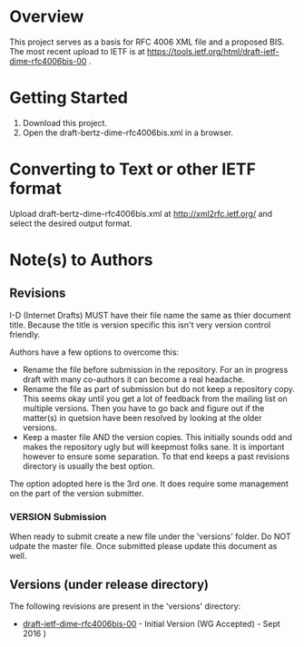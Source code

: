 # Overview

This project serves as a basis for RFC 4006 XML file and a proposed BIS.
The most recent upload to IETF is at
https://tools.ietf.org/html/draft-ietf-dime-rfc4006bis-00 .


# Getting Started

1. Download this project.
2. Open the draft-bertz-dime-rfc4006bis.xml in a browser.

# Converting to Text or other IETF format

Upload draft-bertz-dime-rfc4006bis.xml at http://xml2rfc.ietf.org/ and select
the desired output format.

# Note(s) to Authors

## Revisions
I-D (Internet Drafts) MUST have their file name the same as thier document title.  Because the title is
version specific this isn't very version control friendly.

Authors have a few options to overcome this:
- Rename the file before submission in the repository.  For an in progress draft with many co-authors it
can become a real headache.
- Rename the file as part of submission but do not keep a repository copy.  This seems okay until you get a lot of feedback from the mailing list on multiple versions.  Then you have to go back and figure out if the matter(s) in
quetsion have been resolved by looking at the older versions.
- Keep a master file AND the version copies.  This initially sounds odd and makes the repository ugly but will keepmost folks sane. It is important however to ensure some separation.  To that end keeps a past revisions directory is usually the best option.

The option adopted here is the 3rd one.  It does require some management on the part of the version submitter.

### VERSION Submission
When ready to submit create a new file under the 'versions' folder. Do NOT udpate the master file. Once submitted please update this document as well.

## Versions (under release directory)
The following revisions are present in the 'versions' directory:

- [draft-ietf-dime-rfc4006bis-00](https://tools.ietf.org/html/draft-ietf-dime-rfc4006bis-00) - Initial Version (WG Accepted) - Sept 2016
)







